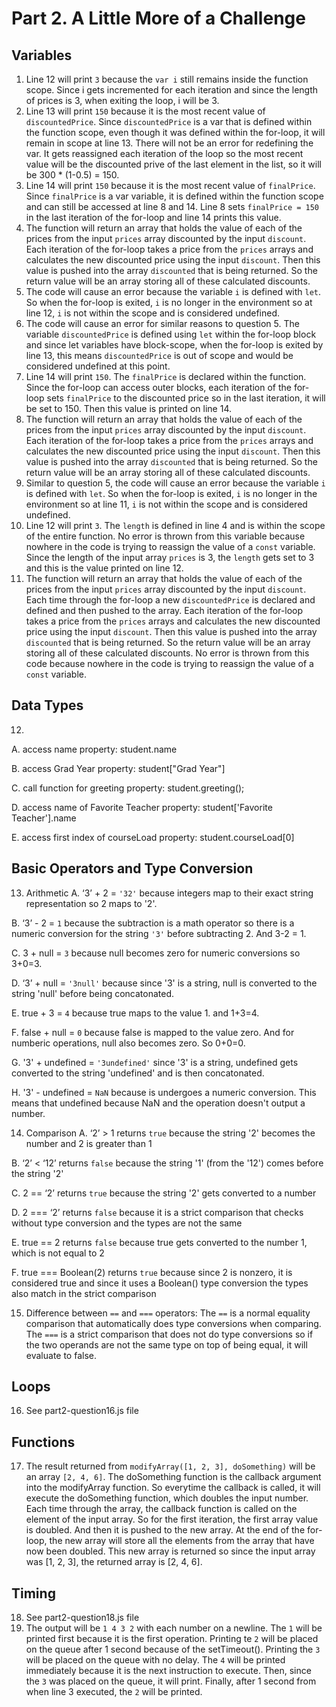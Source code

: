# Part 2. A Little More of a Challenge

## Variables
1. Line 12 will print `3` because the `var i` still remains inside the function scope. Since i gets incremented for each iteration and since the length of prices is 3, when exiting the loop, i will be 3.
2. Line 13 will print `150` because it is the most recent value of `discountedPrice`. Since `discountedPrice` is a var that is defined within the function scope, even though it was defined within the for-loop, it will remain in scope at line 13. There will not be an error for redefining the var. It gets reassigned each iteration of the loop so the most recent value will be the discounted prive of the last element in the list, so it will be 300 * (1-0.5) = 150. 
3. Line 14 will print `150` because it is the most recent value of `finalPrice`. Since `finalPrice` is a var variable, it is defined within the function scope and can still be accessed at line 8 and 14. Line 8 sets `finalPrice = 150` in the last iteration of the for-loop and line 14 prints this value.
4. The function will return an array that holds the value of each of the prices from the input `prices` array discounted by the input `discount`. Each iteration of the for-loop takes a price from the `prices` arrays and calculates the new discounted price using the input `discount`. Then this value is pushed into the array `discounted` that is being returned. So the return value will be an array storing all of these calculated discounts.
5. The code will cause an error because the variable `i` is defined with `let`. So when the for-loop is exited, `i` is no longer in the environment so at line 12, `i` is not within the scope and is considered undefined.
6. The code will cause an error for similar reasons to question 5. The variable `discountedPrice` is defined using `let` within the for-loop block and since let variables have block-scope, when the for-loop is exited by line 13, this means `discountedPrice` is out of scope and would be considered undefined at this point.
7. Line 14 will print `150`. The `finalPrice` is declared within the function. Since the for-loop can access outer blocks, each iteration of the for-loop sets `finalPrice` to the discounted price so in the last iteration, it will be set to 150. Then this value is printed on line 14.
8. The function will return an array that holds the value of each of the prices from the input `prices` array discounted by the input `discount`. Each iteration of the for-loop takes a price from the `prices` arrays and calculates the new discounted price using the input `discount`. Then this value is pushed into the array `discounted` that is being returned. So the return value will be an array storing all of these calculated discounts.
9. Similar to question 5, the code will cause an error because the variable `i` is defined with `let`. So when the for-loop is exited, `i` is no longer in the environment so at line 11, `i` is not within the scope and is considered undefined.
10. Line 12 will print `3`. The `length` is defined in line 4 and is within the scope of the entire function. No error is thrown from this variable because nowhere in the code is trying to reassign the value of a `const` variable. Since the length of the input array `prices` is 3, the `length` gets set to 3 and this is the value printed on line 12.
11. The function will return an array that holds the value of each of the prices from the input `prices` array discounted by the input `discount`. Each time through the for-loop a new `discountedPrice` is declared and defined and then pushed to the array. Each iteration of the for-loop takes a price from the `prices` arrays and calculates the new discounted price using the input `discount`. Then this value is pushed into the array `discounted` that is being returned. So the return value will be an array storing all of these calculated discounts. No error is thrown from this code because nowhere in the code is trying to reassign the value of a `const` variable. 

## Data Types
12. 
A. access name property: student.name

B. access Grad Year property: student["Grad Year"]

C. call function for greeting property: student.greeting();

D. access name of Favorite Teacher property: student['Favorite Teacher'].name

E. access first index of courseLoad property: student.courseLoad[0]

## Basic Operators and Type Conversion
13. Arithmetic
A. ‘3’ + 2 = `'32'` because integers map to their exact string representation so 2 maps to '2'.

B. ‘3’ - 2 = `1` because the subtraction is a math operator so there is a numeric conversion for the string `'3'` before subtracting 2. And 3-2 = 1.

C. 3 + null = `3` because null becomes zero for numeric conversions so 3+0=3.

D. ‘3’ + null = `'3null'` because since '3' is a string, null is converted to the string 'null' before being concatonated.

E. true + 3 = `4` because true maps to the value 1. and 1+3=4.

F. false + null = `0` because false is mapped to the value zero. And for numberic operations, null also becomes zero. So 0+0=0.

G. '3' + undefined = `'3undefined'` since '3' is a string, undefined gets converted to the string 'undefined' and is then concatonated.

H. '3' - undefined = `NaN` because is undergoes a numeric conversion. This means that undefined because NaN and the operation doesn't output a number.

14. Comparison
A. ‘2’ > 1 returns `true` because the string '2' becomes the number and 2 is greater than 1

B. ‘2’ < ‘12’ returns `false` because the string '1' (from the '12') comes before the string '2'

C. 2 == ‘2’ returns `true` because the string '2' gets converted to a number

D. 2 === ‘2’ returns `false` because it is a strict comparison that checks without type conversion and the types are not the same

E. true == 2 returns `false` because true gets converted to the number 1, which is not equal to 2

F. true === Boolean(2) returns `true` because since 2 is nonzero, it is considered true and since it uses a Boolean() type conversion the types also match in the strict comparison



15. Difference between `==` and `===` operators: The `==` is a normal equality comparison that automatically does type conversions when comparing. The `===` is a strict comparison that does not do type conversions so if the two operands are not the same type on top of being equal, it will evaluate to false.

## Loops
16. See part2-question16.js file

## Functions
17. The result returned from `modifyArray([1, 2, 3], doSomething)` will be an array `[2, 4, 6]`. The doSomething function is the callback argument into the modifyArray function. So everytime the callback is called, it will execute the doSomething function, which doubles the input number. Each time through the array, the callback function is called on the element of the input array. So for the first iteration, the first array value is doubled. And then it is pushed to the new array. At the end of the for-loop, the new array will store all the elements from the array that have now been doubled. This new array is returned so since the input array was [1, 2, 3], the returned array is [2, 4, 6].
    
## Timing
18. See part2-question18.js file
19. The output will be `1 4 3 2` with each number on a newline. The `1` will be printed first because it is the first operation. Printing te `2` will be placed on the queue after 1 second because of the setTimeout(). Printing the `3` will be placed on the queue with no delay. The `4` will be printed immediately because it is the next instruction to execute. Then, since the `3` was placed on the queue, it will print. Finally, after 1 second from when line 3 executed, the `2` will be printed.
